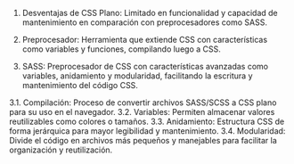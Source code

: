 1. Desventajas de CSS Plano: Limitado en funcionalidad y capacidad de mantenimiento en comparación con preprocesadores como SASS.

2. Preprocesador: Herramienta que extiende CSS con características como variables y funciones, compilando luego a CSS.

3. SASS: Preprocesador de CSS con características avanzadas como variables, anidamiento y modularidad, facilitando la escritura y mantenimiento del código CSS.

3.1. Compilación: Proceso de convertir archivos SASS/SCSS a CSS plano para su uso en el navegador.
3.2. Variables: Permiten almacenar valores reutilizables como colores o tamaños.
3.3. Anidamiento: Estructura CSS de forma jerárquica para mayor legibilidad y mantenimiento.
3.4. Modularidad: Divide el código en archivos más pequeños y manejables para facilitar la organización y reutilización.
